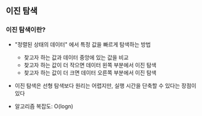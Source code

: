 ## 이진 탐색

### 이진 탐색이란? 
* "정렬된 상태의 데이터" 에서 특정 값을 빠르게 탐색하는 방법
  * 찾고자 하는 값과 데이터 중앙에 있는 값을 비교
  * 찾고자 하는 값이 더 작으면 데이터 왼쪽 부분에서 이진 탐색
  * 찾고자 하는 값이 더 크면 데이터 오른쪽 부분에서 이진 탐색
* 이진 탐색은 선형 탐색보다 원리는 어렵지만, 실행 시간을 단축할 수 있다는 장점이 있다
  
* 알고리즘 복잡도: O(logn)    
